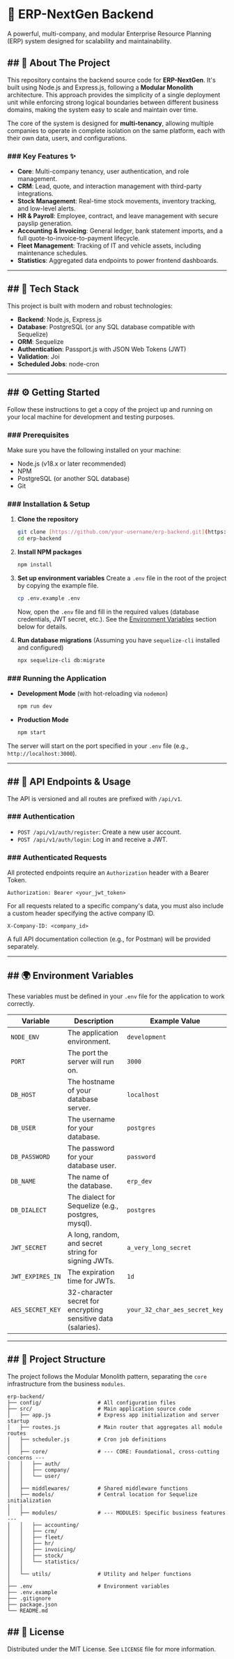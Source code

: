 # 🏢 ERP-NextGen Backend

A powerful, multi-company, and modular Enterprise Resource Planning (ERP) system designed for scalability and maintainability.

## ## 📖 About The Project

This repository contains the backend source code for **ERP-NextGen**. It's built using Node.js and Express.js, following a **Modular Monolith** architecture. This approach provides the simplicity of a single deployment unit while enforcing strong logical boundaries between different business domains, making the system easy to scale and maintain over time.

The core of the system is designed for **multi-tenancy**, allowing multiple companies to operate in complete isolation on the same platform, each with their own data, users, and configurations.

### ### Key Features ✨

* **Core**: Multi-company tenancy, user authentication, and role management.
* **CRM**: Lead, quote, and interaction management with third-party integrations.
* **Stock Management**: Real-time stock movements, inventory tracking, and low-level alerts.
* **HR & Payroll**: Employee, contract, and leave management with secure payslip generation.
* **Accounting & Invoicing**: General ledger, bank statement imports, and a full quote-to-invoice-to-payment lifecycle.
* **Fleet Management**: Tracking of IT and vehicle assets, including maintenance schedules.
* **Statistics**: Aggregated data endpoints to power frontend dashboards.

---

## ## 🚀 Tech Stack

This project is built with modern and robust technologies:

* **Backend**: Node.js, Express.js
* **Database**: PostgreSQL (or any SQL database compatible with Sequelize)
* **ORM**: Sequelize
* **Authentication**: Passport.js with JSON Web Tokens (JWT)
* **Validation**: Joi
* **Scheduled Jobs**: node-cron

---

## ## ⚙️ Getting Started

Follow these instructions to get a copy of the project up and running on your local machine for development and testing purposes.

### ### Prerequisites

Make sure you have the following installed on your machine:
* Node.js (v18.x or later recommended)
* NPM
* PostgreSQL (or another SQL database)
* Git

### ### Installation & Setup

1.  **Clone the repository**
    ```bash
    git clone [https://github.com/your-username/erp-backend.git](https://github.com/your-username/erp-backend.git)
    cd erp-backend
    ```

2.  **Install NPM packages**
    ```bash
    npm install
    ```

3.  **Set up environment variables**
    Create a `.env` file in the root of the project by copying the example file.
    ```bash
    cp .env.example .env
    ```
    Now, open the `.env` file and fill in the required values (database credentials, JWT secret, etc.). See the [Environment Variables](#-environment-variables) section below for details.

4.  **Run database migrations**
    (Assuming you have `sequelize-cli` installed and configured)
    ```bash
    npx sequelize-cli db:migrate
    ```

### ### Running the Application

* **Development Mode** (with hot-reloading via `nodemon`)
    ```bash
    npm run dev
    ```

* **Production Mode**
    ```bash
    npm start
    ```
The server will start on the port specified in your `.env` file (e.g., `http://localhost:3000`).

---

## ## 🔑 API Endpoints & Usage

The API is versioned and all routes are prefixed with `/api/v1`.

### ### Authentication

* `POST /api/v1/auth/register`: Create a new user account.
* `POST /api/v1/auth/login`: Log in and receive a JWT.

### ### Authenticated Requests

All protected endpoints require an `Authorization` header with a Bearer Token.
```
Authorization: Bearer <your_jwt_token>
```
For all requests related to a specific company's data, you must also include a custom header specifying the active company ID.
```
X-Company-ID: <company_id>
```

A full API documentation collection (e.g., for Postman) will be provided separately.

---

## ## 🌍 Environment Variables

These variables must be defined in your `.env` file for the application to work correctly.

| Variable           | Description                                                 | Example Value         |
| ------------------ | ----------------------------------------------------------- | --------------------- |
| `NODE_ENV`         | The application environment.                                | `development`         |
| `PORT`             | The port the server will run on.                            | `3000`                |
| `DB_HOST`          | The hostname of your database server.                       | `localhost`           |
| `DB_USER`          | The username for your database.                             | `postgres`            |
| `DB_PASSWORD`      | The password for your database user.                        | `password`            |
| `DB_NAME`          | The name of the database.                                   | `erp_dev`             |
| `DB_DIALECT`       | The dialect for Sequelize (e.g., postgres, mysql).          | `postgres`            |
| `JWT_SECRET`       | A long, random, and secret string for signing JWTs.         | `a_very_long_secret`  |
| `JWT_EXPIRES_IN`   | The expiration time for JWTs.                               | `1d`                  |
| `AES_SECRET_KEY`   | 32-character secret for encrypting sensitive data (salaries). | `your_32_char_aes_secret_key` |

---

## ## 📁 Project Structure

The project follows the Modular Monolith pattern, separating the `core` infrastructure from the business `modules`.

```plaintext
erp-backend/
├── config/                  # All configuration files
├── src/                     # Main application source code
│   ├── app.js               # Express app initialization and server startup
│   ├── routes.js            # Main router that aggregates all module routes
│   ├── scheduler.js         # Cron job definitions
│   │
│   ├── core/                # --- CORE: Foundational, cross-cutting concerns ---
│   │   ├── auth/
│   │   ├── company/
│   │   └── user/
│   │
│   ├── middlewares/         # Shared middleware functions
│   ├── models/              # Central location for Sequelize initialization
│   │
│   ├── modules/             # --- MODULES: Specific business features ---
│   │   ├── accounting/
│   │   ├── crm/
│   │   ├── fleet/
│   │   ├── hr/
│   │   ├── invoicing/
│   │   ├── stock/
│   │   └── statistics/
│   │
│   └── utils/               # Utility and helper functions
│
├── .env                     # Environment variables
├── .env.example
├── .gitignore
├── package.json
└── README.md
```

## ## 📜 License

Distributed under the MIT License. See `LICENSE` file for more information.